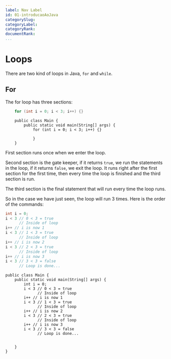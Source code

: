 ```yaml
---
label: Nav Label
id: 01-introducaoAoJava
categorySlug:
categoryLabel: 
categoryRank: 
documentRank: 
...
```


# Loops

There are two kind of loops in Java, `for` and `while`.

## For
The for loop has three sections:

```java
    for (int i = 0; i < 3; i++) {}
```
```exec__java
    public class Main {
        public static void main(String[] args) {
            for (int i = 0; i < 3; i++) {}

            }
    }
```

First section runs once when we enter the loop.

Second section is the gate keeper, if it returns `true`, we run the statements in the loop, if it returns `false`, we exit the loop. It runs right after the first section for the first time, then every time the loop is finished and the third section is run.

The third section is the final statement that will run every time the loop runs.

So in the case we have just seen, the loop will run 3 times. Here is the order of the commands:

```java
int i = 0;
i < 3 // 0 < 3 = true
      // Inside of loop
i++ // i is now 1
i < 3 // 1 < 3 = true
      // Inside of loop
i++ // i is now 2
i < 3 // 2 < 3 = true
      // Inside of loop
i++ // i is now 3
i < 3 // 3 < 3 = false
      // Loop is done...
```
```exec__java
public class Main {
    public static void main(String[] args) {
        int i = 0;
        i < 3 // 0 < 3 = true
              // Inside of loop
        i++ // i is now 1
        i < 3 // 1 < 3 = true
              // Inside of loop
        i++ // i is now 2
        i < 3 // 2 < 3 = true
              // Inside of loop
        i++ // i is now 3
        i < 3 // 3 < 3 = false
              // Loop is done...
        

    }
}
```